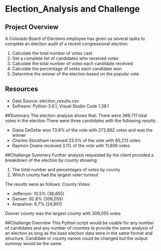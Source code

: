 # Election_Analysis and Challenge

## Project Overview
A Colorado Board of Elections employee has given us several tasks to complete an election audit of a recent congressional election:

1.  Calculate the total number of votes cast
2.  Get a complete list of candidates who received votes
3.  Calculate the total number of votes each candidate received
4.  Calculate the percentage of votes each candidate won
5.  Determine the winner of the election based on the popular vote

## Resources
- Data Source: eleciton_results.csv
- Software: Python 3.6.1, Visual Studio Code 1.38.1

##Summary
The election analysis shows that:
There were 369,711 total votes in the election
There were three candidates with the following results:
- Diana DeGette won 73.8% of the vote with 272,892 votes and was the winner
- Charles Stockham received 23.0% of the vote with 85,213 votes
- Raymon Doane received 3.1% of the vote with 11,606 votes

##Challenge Summary
Further analysis requested by the client provided a breakdown of the election by county showing:

1. The total number and percentages of votes by county
2. Which county had the largest voter turnout

The results were as follows:
County Votes:
- Jefferson: 10.5% (38,855)
- Denver: 82.8% (306,055)
- Arapahoe: 6.7% (24,801)

Denver county was the largest county with 306,055 votes

##Challenge Overview
This Python script would be usable for any number of candidates and any number of counties to provide the same analysis of an election as long as
the base election data were in the same format and structure.  Candidate or county names could be changed but the output summay would be the same.
